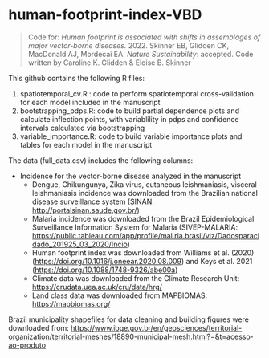 # human-footprint-index-VBD
> Code for: *Human footprint is associated with shifts in assemblages of major vector-borne diseases.* 2022. Skinner EB, Glidden CK, MacDonald AJ, Mordecai EA. *Nature Sustainability*: accepted.
> Code written by Caroline K. Glidden & Eloise B. Skinner

This github contains the following R files:

1. spatiotemporal_cv.R : code to perform spatiotemporal cross-validation for each model included in the manuscript
2. bootstrapping_pdps.R: code to build partial dependence plots and calculate inflection points, with variablility in pdps and confidence intervals calculated via bootstrapping
3. variable_importance.R: code to build variable importance plots and tables for each model in the manuscript

The data (full_data.csv) includes the following columns: 

* Incidence for the vector-borne disease analyzed in the manuscript
  * Dengue, Chikungunya, Zika virus, cutaneous leishmaniasis, visceral leishmaniasis incidence was downloaded from the Brazilian national disease surveillance system (SINAN: http://portalsinan.saude.gov.br/)
  * Malaria incidence was downloaded from the Brazil Epidemiological Surveillance Information System for Malaria (SIVEP-MALARIA: https://public.tableau.com/app/profile/mal.ria.brasil/viz/Dadosparacidado_201925_03_2020/Incio)
  * Human footprint index was downloaded from Williams et al. (2020) (https://doi.org/10.1016/j.oneear.2020.08.009) and Keys et al. 2021 (https://doi.org/10.1088/1748-9326/abe00a)
  * Climate data was downloaded from the Climate Research Unit: https://crudata.uea.ac.uk/cru/data/hrg/
  * Land class data was downloaded from MAPBIOMAS: https://mapbiomas.org/
 
 Brazil municipality shapefiles for data cleaning and building figures were downloaded from: https://www.ibge.gov.br/en/geosciences/territorial-organization/territorial-meshes/18890-municipal-mesh.html?=&t=acesso-ao-produto 
  

